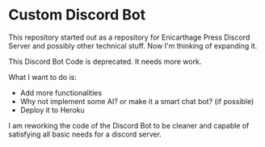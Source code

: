 # Custom Discord Bot
This repository started out as a repository for  Enicarthage Press Discord Server and possibly other technical stuff.
Now I'm thinking of expanding it.

This Discord Bot Code is deprecated. It needs more work. 

What I want to do is:

- Add more functionalities
- Why not implement some AI? or make it a smart chat bot? (if possible)
- Deploy it to Heroku


I am reworking the code of the Discord Bot to be cleaner and capable of satisfying all basic needs for a discord server.

